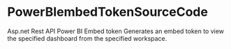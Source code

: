 # PowerBIembedTokenSourceCode
Asp.net Rest API Power BI Embed token Generates an embed token to view the specified dashboard from the specified workspace.
